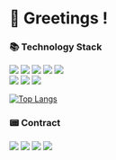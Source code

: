 <h1>👋 Greetings !</h1>

### 📚 Technology Stack 
<p>
  <img src="https://img.shields.io/badge/HTML5-E34F26?style=flat-square&logo=HTML5&logoColor=white"/>
  <img src="https://img.shields.io/badge/CSS3-1572B6?style=flat-square&logo=CSS3&logoColor=white"/>
  <img src="https://img.shields.io/badge/JavaScript-e9d24e?style=flat-square&logo=JavaScript&logoColor=white"/>
  <img src="https://img.shields.io/badge/React.js-61DAFB?style=flat-square&logo=React&logoColor=white"/>
  <img src="https://img.shields.io/badge/React%20Router-CA4245?style=flat-square&logo=React%20Router&logoColor=white"/>
  <br>
  <img src="https://img.shields.io/badge/Node.js-339933?style=flat-square&logo=Node.js&logoColor=white"/>
  <img src="https://img.shields.io/badge/Express.js-3766AB?style=flat-square&logo=Express&logoColor=white"/>
  <img src="https://img.shields.io/badge/MySQL-4479A1?style=flat-square&logo=MySQL&logoColor=white"/>
</p>

[![Top Langs](https://github-readme-stats.vercel.app/api/top-langs/?username=anuraghazra&layout=compact)](https://github.com/anuraghazra/github-readme-stats)

### 📟 Contract 
<p>
  <img src="https://img.shields.io/badge/zjaqld@naver.com-03C75A?style=flat-square&logo=Naver&logoColor=white"/>
  <img src="https://img.shields.io/badge/jyh990321@gmail.com-EA4335?style=flat-square&logo=Gmail&logoColor=white"/>
  <img src="https://img.shields.io/badge/yonghoon_99@icloud.com-3693F3?style=flat-square&logo=iCloud&logoColor=white"/>
  <a href="https://steamcommunity.com/id/jobok_life/"><img src="https://img.shields.io/badge/Steam-000000?style=flat-square&logo=Steam&logoColor=white"/></a>
</p>
